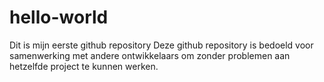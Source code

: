 # hello-world
Dit is mijn eerste github repository
Deze github repository is bedoeld voor samenwerking met andere ontwikkelaars om zonder problemen aan hetzelfde project te kunnen werken.
